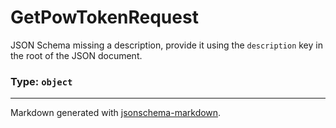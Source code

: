 # GetPowTokenRequest

JSON Schema missing a description, provide it using the `description` key in the root of the JSON document.

### Type: `object`


---

Markdown generated with [jsonschema-markdown](https://github.com/elisiariocouto/jsonschema-markdown).
